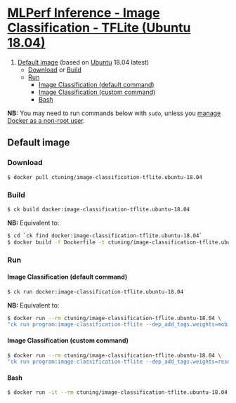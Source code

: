 # [MLPerf Inference - Image Classification - TFLite (Ubuntu 18.04)](https://hub.docker.com/r/ctuning/image-classification-tflite.ubuntu-18.04)

1. [Default image](#image_default) (based on [Ubuntu](https://hub.docker.com/_/ubuntu/) 18.04 latest)
    - [Download](#image_default_download) or [Build](#image_default_build)
    - [Run](#image_default_run)
        - [Image Classification (default command)](#image_default_run_default)
        - [Image Classification (custom command)](#image_default_run_custom)
        - [Bash](#image_default_run_bash)

**NB:** You may need to run commands below with `sudo`, unless you
[manage Docker as a non-root user](https://docs.docker.com/install/linux/linux-postinstall/#manage-docker-as-a-non-root-user).

<a name="image_default"></a>
## Default image

<a name="image_default_download"></a>
### Download
```
$ docker pull ctuning/image-classification-tflite.ubuntu-18.04
```

<a name="image_default_build"></a>
### Build
```bash
$ ck build docker:image-classification-tflite.ubuntu-18.04
```
**NB:** Equivalent to:
```bash
$ cd `ck find docker:image-classification-tflite.ubuntu-18.04`
$ docker build -f Dockerfile -t ctuning/image-classification-tflite.ubuntu-18.04 .
```

<a name="image_default_run"></a>
### Run

<a name="image_default_run_default"></a>
#### Image Classification (default command)
```bash
$ ck run docker:image-classification-tflite.ubuntu-18.04
```
**NB:** Equivalent to:
```bash
$ docker run --rm ctuning/image-classification-tflite.ubuntu-18.04 \
"ck run program:image-classification-tflite --dep_add_tags.weights=mobilenet,non-quantized --env.CK_BATCH_COUNT=2"
```

<a name="image_default_run_custom"></a>
#### Image Classification (custom command)
```bash
$ docker run --rm ctuning/image-classification-tflite.ubuntu-18.04 \
"ck run program:image-classification-tflite --dep_add_tags.weights=resnet,no-argmax --env.CK_BATCH_COUNT=10"
```

<a name="image_default_run_bash"></a>
#### Bash
```bash
$ docker run -it --rm ctuning/image-classification-tflite.ubuntu-18.04 bash
```
